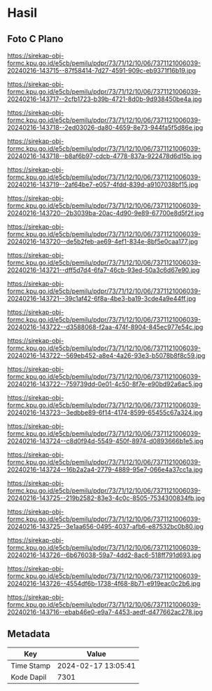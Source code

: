 # Hasil

## Foto C Plano

https://sirekap-obj-formc.kpu.go.id/e5cb/pemilu/pdpr/73/71/12/10/06/7371121006039-20240216-143715--87f58414-7d27-4591-909c-eb9371f16b19.jpg

https://sirekap-obj-formc.kpu.go.id/e5cb/pemilu/pdpr/73/71/12/10/06/7371121006039-20240216-143717--2cfb1723-b39b-4721-8d0b-9d938450be4a.jpg

https://sirekap-obj-formc.kpu.go.id/e5cb/pemilu/pdpr/73/71/12/10/06/7371121006039-20240216-143718--2ed03026-da80-4659-8e73-944fa5f5d86e.jpg

https://sirekap-obj-formc.kpu.go.id/e5cb/pemilu/pdpr/73/71/12/10/06/7371121006039-20240216-143718--b8af6b97-cdcb-4778-837a-922478d6d15b.jpg

https://sirekap-obj-formc.kpu.go.id/e5cb/pemilu/pdpr/73/71/12/10/06/7371121006039-20240216-143719--2af64be7-e057-4fdd-839d-a9107038bf15.jpg

https://sirekap-obj-formc.kpu.go.id/e5cb/pemilu/pdpr/73/71/12/10/06/7371121006039-20240216-143720--2b3039ba-20ac-4d90-9e89-67700e8d5f2f.jpg

https://sirekap-obj-formc.kpu.go.id/e5cb/pemilu/pdpr/73/71/12/10/06/7371121006039-20240216-143720--de5b2feb-ae69-4ef1-834e-8bf5e0caa177.jpg

https://sirekap-obj-formc.kpu.go.id/e5cb/pemilu/pdpr/73/71/12/10/06/7371121006039-20240216-143721--dff5d7d4-6fa7-46cb-93ed-50a3c6d67e90.jpg

https://sirekap-obj-formc.kpu.go.id/e5cb/pemilu/pdpr/73/71/12/10/06/7371121006039-20240216-143721--39c1af42-6f8a-4be3-ba19-3cde4a9e44ff.jpg

https://sirekap-obj-formc.kpu.go.id/e5cb/pemilu/pdpr/73/71/12/10/06/7371121006039-20240216-143722--d3588068-f2aa-474f-8904-845ec977e54c.jpg

https://sirekap-obj-formc.kpu.go.id/e5cb/pemilu/pdpr/73/71/12/10/06/7371121006039-20240216-143722--569eb452-a8e4-4a26-93e3-b5078b8f8c59.jpg

https://sirekap-obj-formc.kpu.go.id/e5cb/pemilu/pdpr/73/71/12/10/06/7371121006039-20240216-143722--759739dd-0e01-4c50-8f7e-e90bd92a6ac5.jpg

https://sirekap-obj-formc.kpu.go.id/e5cb/pemilu/pdpr/73/71/12/10/06/7371121006039-20240216-143723--3edbbe89-6f14-4174-8599-65455c67a324.jpg

https://sirekap-obj-formc.kpu.go.id/e5cb/pemilu/pdpr/73/71/12/10/06/7371121006039-20240216-143724--c8d0f94d-5549-450f-8974-d0893666b1e5.jpg

https://sirekap-obj-formc.kpu.go.id/e5cb/pemilu/pdpr/73/71/12/10/06/7371121006039-20240216-143724--16b2a2a4-2779-4889-95e7-066e4a37cc1a.jpg

https://sirekap-obj-formc.kpu.go.id/e5cb/pemilu/pdpr/73/71/12/10/06/7371121006039-20240216-143725--219b2582-83e3-4c0c-8505-7534300834fb.jpg

https://sirekap-obj-formc.kpu.go.id/e5cb/pemilu/pdpr/73/71/12/10/06/7371121006039-20240216-143725--3e1aa656-0495-4037-afb6-e87532bc0b80.jpg

https://sirekap-obj-formc.kpu.go.id/e5cb/pemilu/pdpr/73/71/12/10/06/7371121006039-20240216-143726--6b676038-59a7-4dd2-8ac6-518ff791d693.jpg

https://sirekap-obj-formc.kpu.go.id/e5cb/pemilu/pdpr/73/71/12/10/06/7371121006039-20240216-143726--4554df6b-1738-4f68-8b71-e919eac0c2b6.jpg

https://sirekap-obj-formc.kpu.go.id/e5cb/pemilu/pdpr/73/71/12/10/06/7371121006039-20240216-143716--ebab46e0-e9a7-4453-aedf-d477662ac278.jpg


## Metadata

| Key        | Value               |
| ---------- | ------------------- |
| Time Stamp | 2024-02-17 13:05:41 |
| Kode Dapil | 7301                |



